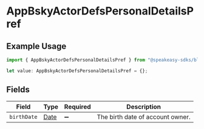 # AppBskyActorDefsPersonalDetailsPref

## Example Usage

```typescript
import { AppBskyActorDefsPersonalDetailsPref } from "@speakeasy-sdks/bluesky/models/components";

let value: AppBskyActorDefsPersonalDetailsPref = {};
```

## Fields

| Field                                                                                         | Type                                                                                          | Required                                                                                      | Description                                                                                   |
| --------------------------------------------------------------------------------------------- | --------------------------------------------------------------------------------------------- | --------------------------------------------------------------------------------------------- | --------------------------------------------------------------------------------------------- |
| `birthDate`                                                                                   | [Date](https://developer.mozilla.org/en-US/docs/Web/JavaScript/Reference/Global_Objects/Date) | :heavy_minus_sign:                                                                            | The birth date of account owner.                                                              |